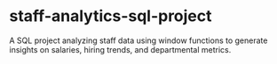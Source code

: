 # staff-analytics-sql-project
A SQL project analyzing staff data using window functions to generate insights on salaries, hiring trends, and departmental metrics.
